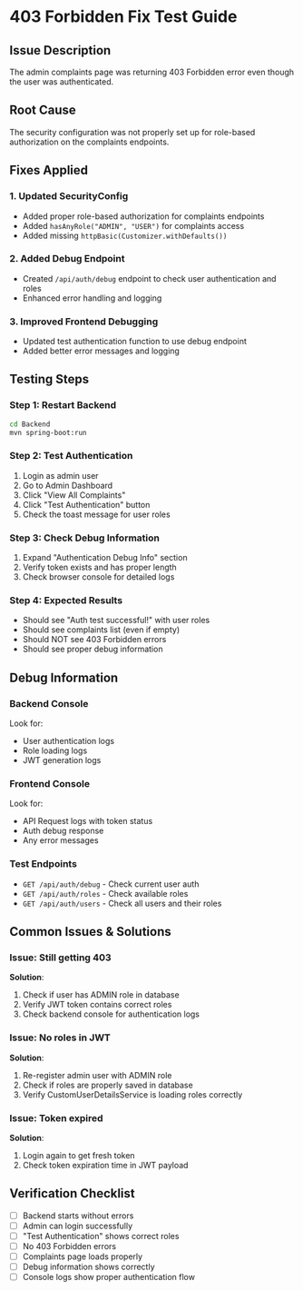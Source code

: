 # 403 Forbidden Fix Test Guide

## Issue Description
The admin complaints page was returning 403 Forbidden error even though the user was authenticated.

## Root Cause
The security configuration was not properly set up for role-based authorization on the complaints endpoints.

## Fixes Applied

### 1. Updated SecurityConfig
- Added proper role-based authorization for complaints endpoints
- Added `hasAnyRole("ADMIN", "USER")` for complaints access
- Added missing `httpBasic(Customizer.withDefaults())`

### 2. Added Debug Endpoint
- Created `/api/auth/debug` endpoint to check user authentication and roles
- Enhanced error handling and logging

### 3. Improved Frontend Debugging
- Updated test authentication function to use debug endpoint
- Added better error messages and logging

## Testing Steps

### Step 1: Restart Backend
```bash
cd Backend
mvn spring-boot:run
```

### Step 2: Test Authentication
1. Login as admin user
2. Go to Admin Dashboard
3. Click "View All Complaints"
4. Click "Test Authentication" button
5. Check the toast message for user roles

### Step 3: Check Debug Information
1. Expand "Authentication Debug Info" section
2. Verify token exists and has proper length
3. Check browser console for detailed logs

### Step 4: Expected Results
- Should see "Auth test successful!" with user roles
- Should see complaints list (even if empty)
- Should NOT see 403 Forbidden errors
- Should see proper debug information

## Debug Information

### Backend Console
Look for:
- User authentication logs
- Role loading logs
- JWT generation logs

### Frontend Console
Look for:
- API Request logs with token status
- Auth debug response
- Any error messages

### Test Endpoints
- `GET /api/auth/debug` - Check current user auth
- `GET /api/auth/roles` - Check available roles
- `GET /api/auth/users` - Check all users and their roles

## Common Issues & Solutions

### Issue: Still getting 403
**Solution**: 
1. Check if user has ADMIN role in database
2. Verify JWT token contains correct roles
3. Check backend console for authentication logs

### Issue: No roles in JWT
**Solution**:
1. Re-register admin user with ADMIN role
2. Check if roles are properly saved in database
3. Verify CustomUserDetailsService is loading roles correctly

### Issue: Token expired
**Solution**:
1. Login again to get fresh token
2. Check token expiration time in JWT payload

## Verification Checklist

- [ ] Backend starts without errors
- [ ] Admin can login successfully
- [ ] "Test Authentication" shows correct roles
- [ ] No 403 Forbidden errors
- [ ] Complaints page loads properly
- [ ] Debug information shows correctly
- [ ] Console logs show proper authentication flow 